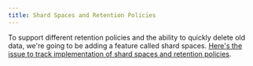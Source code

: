```yaml
---
title: Shard Spaces and Retention Policies
---
```


To support different retention policies and the ability to quickly delete old data, we're going to be adding a feature called shard spaces. [Here's the issue to track implementation of shard spaces and retention policies](https://github.com/influxdb/influxdb/issues/571).
